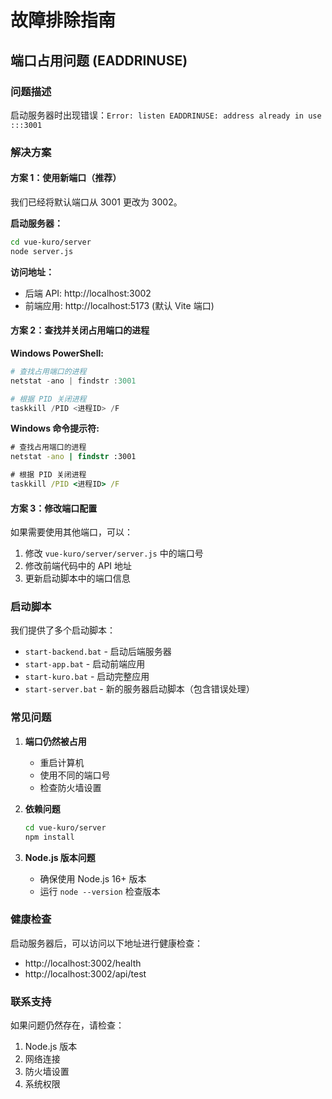 # 故障排除指南

## 端口占用问题 (EADDRINUSE)

### 问题描述
启动服务器时出现错误：`Error: listen EADDRINUSE: address already in use :::3001`

### 解决方案

#### 方案 1：使用新端口（推荐）
我们已经将默认端口从 3001 更改为 3002。

**启动服务器：**
```bash
cd vue-kuro/server
node server.js
```

**访问地址：**
- 后端 API: http://localhost:3002
- 前端应用: http://localhost:5173 (默认 Vite 端口)

#### 方案 2：查找并关闭占用端口的进程

**Windows PowerShell:**
```powershell
# 查找占用端口的进程
netstat -ano | findstr :3001

# 根据 PID 关闭进程
taskkill /PID <进程ID> /F
```

**Windows 命令提示符:**
```cmd
# 查找占用端口的进程
netstat -ano | findstr :3001

# 根据 PID 关闭进程
taskkill /PID <进程ID> /F
```

#### 方案 3：修改端口配置

如果需要使用其他端口，可以：

1. 修改 `vue-kuro/server/server.js` 中的端口号
2. 修改前端代码中的 API 地址
3. 更新启动脚本中的端口信息

### 启动脚本

我们提供了多个启动脚本：

- `start-backend.bat` - 启动后端服务器
- `start-app.bat` - 启动前端应用
- `start-kuro.bat` - 启动完整应用
- `start-server.bat` - 新的服务器启动脚本（包含错误处理）

### 常见问题

1. **端口仍然被占用**
   - 重启计算机
   - 使用不同的端口号
   - 检查防火墙设置

2. **依赖问题**
   ```bash
   cd vue-kuro/server
   npm install
   ```

3. **Node.js 版本问题**
   - 确保使用 Node.js 16+ 版本
   - 运行 `node --version` 检查版本

### 健康检查

启动服务器后，可以访问以下地址进行健康检查：
- http://localhost:3002/health
- http://localhost:3002/api/test

### 联系支持

如果问题仍然存在，请检查：
1. Node.js 版本
2. 网络连接
3. 防火墙设置
4. 系统权限 